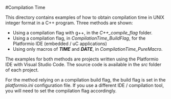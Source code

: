 #Compilation Time

This directory contains examples of how to obtain compilation time in UNIX integer format in a C++ program. Three methods are shown:

- Using a compilation flag with g++, in the *C++_compile_flag* folder.
- Using a compilation flag, in *CompilationTime_BuildFlag*, for the Platformio IDE (embedded / uC applications)
- Using only macros of *__TIME__* and *__DATE__*, in *CompilationTime_PureMacro*.

The examples for both methods are projects written using the Platformio IDE with Visual Studio Code. The source code is available in the *src* folder of each project.

For the method relying on a compilation build flag, the build flag is set in the *platformio.ini* configuration file. If you use a different IDE / compilation tool, you will need to set the compilation flag accordingly.
